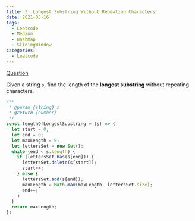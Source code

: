 ```yaml
---
title: 3. Longest Substring Without Repeating Characters
date: 2021-05-16
tags:
  - Leetcode
  - Medium
  - HashMap
  - SlidingWindow
categories:
  - Leetcode
---
```


[Question](https://leetcode.com/problems/longest-substring-without-repeating-characters/)

Given a string `s`, find the length of the **longest substring** without repeating characters.

```js
/**
 * @param {string} s
 * @return {number}
 */
const lengthOfLongestSubstring = (s) => {
  let start = 0;
  let end = 0;
  let maxLength = 0;
  let lettersSet = new Set();
  while (end < s.length) {
    if (lettersSet.has(s[end])) {
      lettersSet.delete(s[start]);
      start++;
    } else {
      lettersSet.add(s[end]);
      maxLength = Math.max(maxLength, lettersSet.size);
      end++;
    }
  }
  return maxLength;
};
```
